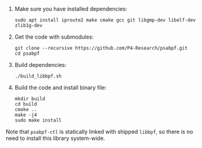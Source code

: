 1. Make sure you have installed dependencies:
   ```shell
   sudo apt install iproute2 make cmake gcc git libgmp-dev libelf-dev zlib1g-dev
   ```
2. Get the code with submodules:
   ```shell
   git clone --recursive https://github.com/P4-Research/psabpf.git
   cd psabpf
   ```
3. Build dependencies:
   ```shell
   ./build_libbpf.sh
   ```
4. Build the code and install binary file:
   ```shell
   mkdir build
   cd build
   cmake ..
   make -j4
   sudo make install
   ```

Note that `psabpf-ctl` is statically linked with shipped `libbpf`, so there is no need to install this library system-wide.
